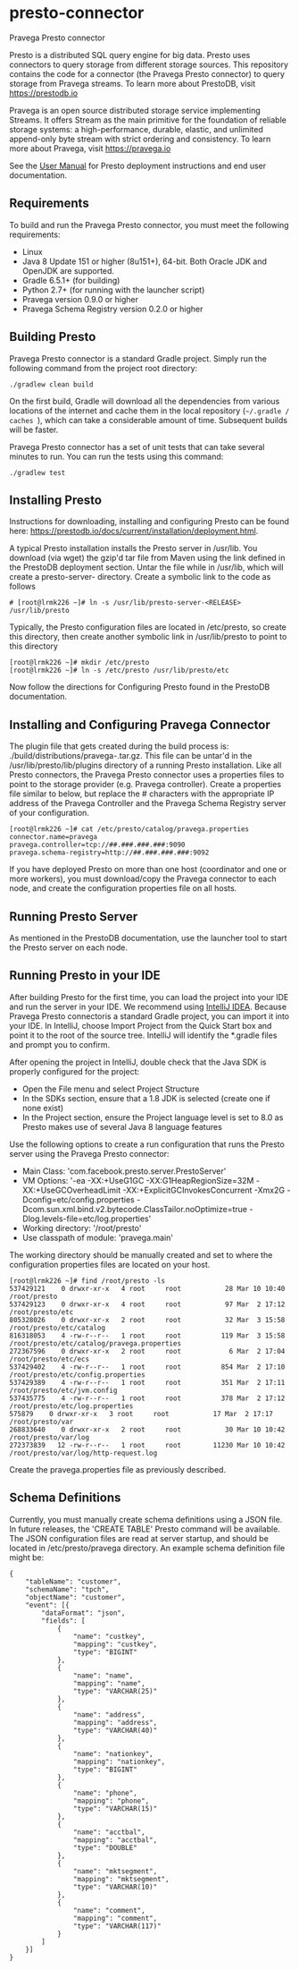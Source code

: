 # presto-connector
Pravega Presto connector

Presto is a distributed SQL query engine for big data. Presto uses connectors to query storage from different storage sources. This repository contains the code for a connector (the Pravega Presto connector) to query storage from Pravega streams. To learn more about PrestoDB, visit https://prestodb.io

Pravega is an open source distributed storage service implementing Streams. It offers Stream as the main primitive for the foundation of reliable storage systems: a high-performance, durable, elastic, and unlimited append-only byte stream with strict ordering and consistency.  To learn more about Pravega, visit https://pravega.io

See the [User Manual](https://prestodb.github.io/docs/current/) for Presto deployment instructions and end user documentation.

## Requirements

To build and run the Pravega Presto connector, you must meet the following requirements:

* Linux 
* Java 8 Update 151 or higher (8u151+), 64-bit. Both Oracle JDK and OpenJDK are supported.
* Gradle 6.5.1+ (for building)
* Python 2.7+ (for running with the launcher script)
* Pravega version 0.9.0 or higher
* Pravega Schema Registry version 0.2.0 or higher

## Building Presto

Pravega Presto connector is a standard Gradle project. Simply run the following command from the project root directory:

    ./gradlew clean build

On the first build, Gradle will download all the dependencies from various locations of the internet and cache them in the local repository (`~/.gradle / caches `), which can take a considerable amount of time.  Subsequent builds will be faster.  

Pravega Presto connector has a set of unit tests that can take several minutes to run. You can run the tests using this command:

    ./gradlew test

## Installing Presto

Instructions for downloading, installing and configuring Presto can be found here: https://prestodb.io/docs/current/installation/deployment.html.

A typical Presto installation installs the Presto server in /usr/lib. You download (via wget) the gzip'd tar file from Maven using the link defined in the PrestoDB deployment section.  Untar the file while in /usr/lib, which will create a presto-server-<RELEASE> directory.  Create a symbolic link to the code as follows
    
    # [root@lrmk226 ~]# ln -s /usr/lib/presto-server-<RELEASE> /usr/lib/presto
    
Typically, the Presto configuration files are located in /etc/presto, so create this directory, then create another symbolic link in /usr/lib/presto to point to this directory

    [root@lrmk226 ~]# mkdir /etc/presto
    [root@lrmk226 ~]# ln -s /etc/presto /usr/lib/presto/etc
    
Now follow the directions for Configuring Presto found in the PrestoDB documentation.

## Installing and Configuring Pravega Connector

The plugin file that gets created during the build process is: ./build/distributions/pravega-<VERSION>.tar.gz.  This file can be untar'd in the /usr/lib/presto/lib/plugins directory of a running Presto installation. Like all Presto connectors, the Pravega Presto connector uses a properties files to point to the storage provider (e.g. Pravega controller).  Create a properties file similar to below, but replace the # characters with the appropriate IP address of the Pravega Controller and the Pravega Schema Registry server of your configuration.

    [root@lrmk226 ~]# cat /etc/presto/catalog/pravega.properties
    connector.name=pravega
    pravega.controller=tcp://##.###.###.###:9090
    pravega.schema-registry=http://##.###.###.###:9092

If you have deployed Presto on more than one host (coordinator and one or more workers), you must download/copy the Pravega connector to each node, and create the configuration properties file on all hosts.

## Running Presto Server

As mentioned in the PrestoDB documentation, use the launcher tool to start the Presto server on each node.

## Running Presto in your IDE

After building Presto for the first time, you can load the project into your IDE and run the server in your IDE. We recommend using [IntelliJ IDEA](http://www.jetbrains.com/idea/). Because Pravega Presto connectoris a standard Gradle project, you can import it into your IDE. In IntelliJ, choose Import Project from the Quick Start box and point it to the root of the source tree.  IntelliJ will identify the *.gradle files and prompt you to confirm.

After opening the project in IntelliJ, double check that the Java SDK is properly configured for the project:

* Open the File menu and select Project Structure
* In the SDKs section, ensure that a 1.8 JDK is selected (create one if none exist)
* In the Project section, ensure the Project language level is set to 8.0 as Presto makes use of several Java 8 language features

Use the following options to create a run configuration that runs the Presto server using the Pravega Presto connector:

* Main Class: 'com.facebook.presto.server.PrestoServer'
* VM Options: '-ea -XX:+UseG1GC -XX:G1HeapRegionSize=32M -XX:+UseGCOverheadLimit -XX:+ExplicitGCInvokesConcurrent -Xmx2G -Dconfig=etc/config.properties -Dcom.sun.xml.bind.v2.bytecode.ClassTailor.noOptimize=true -Dlog.levels-file=etc/log.properties'
* Working directory: '/root/presto'
* Use classpath of module: 'pravega.main'

The working directory should be manually created and set to where the configuration properties files are located on your host.

    [root@lrmk226 ~]# find /root/presto -ls
    537429121    0 drwxr-xr-x   4 root     root           28 Mar 10 10:40 /root/presto
    537429123    0 drwxr-xr-x   4 root     root           97 Mar  2 17:12 /root/presto/etc
    805328026    0 drwxr-xr-x   2 root     root           32 Mar  3 15:58 /root/presto/etc/catalog
    816318053    4 -rw-r--r--   1 root     root          119 Mar  3 15:58 /root/presto/etc/catalog/pravega.properties
    272367596    0 drwxr-xr-x   2 root     root            6 Mar  2 17:04 /root/presto/etc/ecs
    537429402    4 -rw-r--r--   1 root     root          854 Mar  2 17:10 /root/presto/etc/config.properties
    537429389    4 -rw-r--r--   1 root     root          351 Mar  2 17:11 /root/presto/etc/jvm.config
    537435775    4 -rw-r--r--   1 root     root          378 Mar  2 17:12 /root/presto/etc/log.properties
    575879    0 drwxr-xr-x   3 root     root           17 Mar  2 17:17 /root/presto/var
    268833640    0 drwxr-xr-x   2 root     root           30 Mar 10 10:42 /root/presto/var/log
    272373839   12 -rw-r--r--   1 root     root        11230 Mar 10 10:42 /root/presto/var/log/http-request.log

Create the pravega.properties file as previously described.

## Schema Definitions

Currently, you must manually create schema definitions using a JSON file. In future releases, the 'CREATE TABLE' Presto command will be available.  The JSON configuration files are read at server startup, and should be located in /etc/presto/pravega directory.  An example schema definition file might be:

    {
        "tableName": "customer",
        "schemaName": "tpch",
        "objectName": "customer",
        "event": [{
            "dataFormat": "json",
            "fields": [
                {
                    "name": "custkey",
                    "mapping": "custkey",
                    "type": "BIGINT"
                },
                {
                    "name": "name",
                    "mapping": "name",
                    "type": "VARCHAR(25)"
                },
                {
                    "name": "address",
                    "mapping": "address",
                    "type": "VARCHAR(40)"
                },
                {
                    "name": "nationkey",
                    "mapping": "nationkey",
                    "type": "BIGINT"
                },
                {
                    "name": "phone",
                    "mapping": "phone",
                    "type": "VARCHAR(15)"
                },
                {
                    "name": "acctbal",
                    "mapping": "acctbal",
                    "type": "DOUBLE"
                },
                {
                    "name": "mktsegment",
                    "mapping": "mktsegment",
                    "type": "VARCHAR(10)"
                },
                {
                    "name": "comment",
                    "mapping": "comment",
                    "type": "VARCHAR(117)"
                }
            ]
        }]
    }

